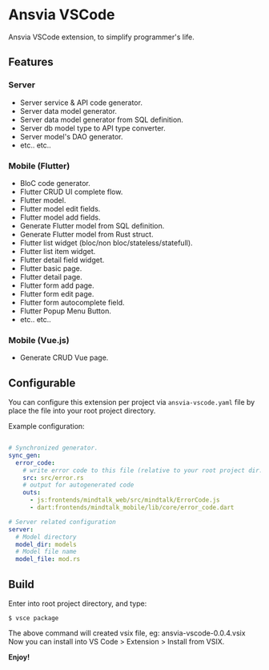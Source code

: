 # Ansvia VSCode

Ansvia VSCode extension, to simplify programmer's life.

## Features

### Server
* Server service & API code generator.
* Server data model generator.
* Server data model generator from SQL definition.
* Server db model type to API type converter.
* Server model's DAO generator.
* etc.. etc..

### Mobile (Flutter)
* BloC code generator.
* Flutter CRUD UI complete flow.
* Flutter model.
* Flutter model edit fields.
* Flutter model add fields.
* Generate Flutter model from SQL definition.
* Generate Flutter model from Rust struct.
* Flutter list widget (bloc/non bloc/stateless/statefull).
* Flutter list item widget.
* Flutter detail field widget.
* Flutter basic page.
* Flutter detail page.
* Flutter form add page.
* Flutter form edit page.
* Flutter form autocomplete field.
* Flutter Popup Menu Button.
* etc.. etc..

### Mobile (Vue.js)
* Generate CRUD Vue page.


## Configurable

You can configure this extension per project via `ansvia-vscode.yaml` file by place the file into your root project directory.

Example configuration:

```yaml

# Synchronized generator.
sync_gen:
  error_code:
    # write error code to this file (relative to your root project dir.)
    src: src/error.rs
    # output for autogenerated code
    outs:
      - js:frontends/mindtalk_web/src/mindtalk/ErrorCode.js
      - dart:frontends/mindtalk_mobile/lib/core/error_code.dart

# Server related configuration
server:
  # Model directory
  model_dir: models
  # Model file name
  model_file: mod.rs
```


## Build

Enter into root project directory, and type:

    $ vsce package

The above command will created vsix file, eg: ansvia-vscode-0.0.4.vsix
Now you can install into VS Code > Extension > Install from VSIX.

**Enjoy!**
